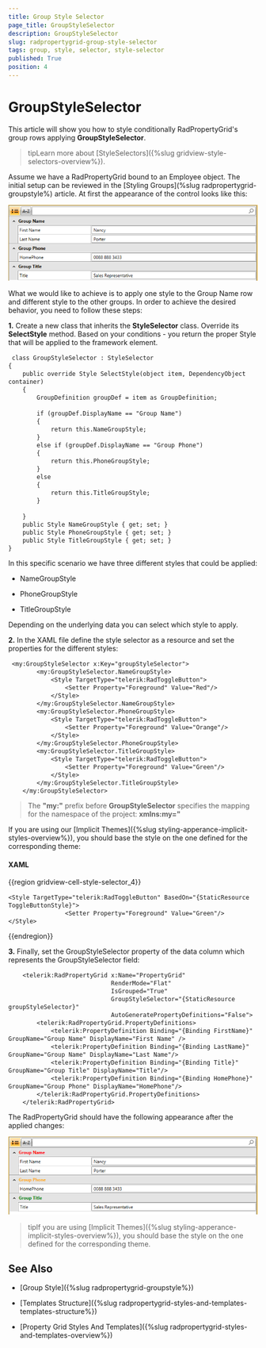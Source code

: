 ```yaml
---
title: Group Style Selector
page_title: GroupStyleSelector
description: GroupStyleSelector
slug: radpropertygrid-group-style-selector
tags: group, style, selector, style-selector
published: True
position: 4
---
```


# GroupStyleSelector

This article will show you how to style conditionally RadPropertyGrid's group rows applying __GroupStyleSelector__.
		
>tipLearn more about [StyleSelectors]({%slug gridview-style-selectors-overview%}).


Assume we have a RadPropertyGrid bound to an Employee object. The initial setup can be reviewed in the [Styling Groups](%slug radpropertygrid-groupstyle%) article. At first the appearance of the control looks like this:

![](images/RadPropertyGrid_groupstyle1.png)


What we would like to achieve is to apply one style to the Group Name row and different style to the other groups. In order to achieve the desired behavior, you need to follow these steps:

__1.__ Create a new class that inherits the __StyleSelector__ class. Override its __SelectStyle__ method. Based on your conditions - you return the proper Style that will be applied to the framework element.

	 class GroupStyleSelector : StyleSelector
    {
        public override Style SelectStyle(object item, DependencyObject container)
        {
            GroupDefinition groupDef = item as GroupDefinition;

            if (groupDef.DisplayName == "Group Name")
            {
                return this.NameGroupStyle;
            }
            else if (groupDef.DisplayName == "Group Phone")
            {
                return this.PhoneGroupStyle;
            }
            else
            {
                return this.TitleGroupStyle;
            }
           
        }
        public Style NameGroupStyle { get; set; }
        public Style PhoneGroupStyle { get; set; }
        public Style TitleGroupStyle { get; set; }
    }


In this specific scenario we have three different styles that could be applied:

- NameGroupStyle

- PhoneGroupStyle

- TitleGroupStyle 

Depending on the underlying data you can select which style to apply.

__2.__ In the XAML file define the style selector as a resource and set the properties for the different styles:

	 <my:GroupStyleSelector x:Key="groupStyleSelector">
            <my:GroupStyleSelector.NameGroupStyle>
                <Style TargetType="telerik:RadToggleButton">
                    <Setter Property="Foreground" Value="Red"/>
                </Style>
            </my:GroupStyleSelector.NameGroupStyle>
            <my:GroupStyleSelector.PhoneGroupStyle>
                <Style TargetType="telerik:RadToggleButton">
                    <Setter Property="Foreground" Value="Orange"/>
                </Style>
            </my:GroupStyleSelector.PhoneGroupStyle>
            <my:GroupStyleSelector.TitleGroupStyle>
                <Style TargetType="telerik:RadToggleButton">
                    <Setter Property="Foreground" Value="Green"/>
                </Style>
            </my:GroupStyleSelector.TitleGroupStyle>
        </my:GroupStyleSelector>

>The __"my:"__ prefix before __GroupStyleSelector__ specifies the mapping for the namespace of the project: __xmlns:my="__

If you are using our [Implicit Themes]({%slug styling-apperance-implicit-styles-overview%}), you should base the style on the one defined for the corresponding theme:

#### __XAML__

{{region gridview-cell-style-selector_4}}

	<Style TargetType="telerik:RadToggleButton" BasedOn="{StaticResource ToggleButtonStyle}">
                    <Setter Property="Foreground" Value="Green"/>
    </Style>
	
{{endregion}}

__3.__ Finally, set the GroupStyleSelector property of the data column which represents the GroupStyleSelector field:


	    <telerik:RadPropertyGrid x:Name="PropertyGrid" 
                                 RenderMode="Flat"   
                                 IsGrouped="True"
                                 GroupStyleSelector="{StaticResource groupStyleSelector}"
                                 AutoGeneratePropertyDefinitions="False">
            <telerik:RadPropertyGrid.PropertyDefinitions>
                <telerik:PropertyDefinition Binding="{Binding FirstName}" GroupName="Group Name" DisplayName="First Name" />
                <telerik:PropertyDefinition Binding="{Binding LastName}" GroupName="Group Name" DisplayName="Last Name"/>
                <telerik:PropertyDefinition Binding="{Binding Title}" GroupName="Group Title" DisplayName="Title"/>
                <telerik:PropertyDefinition Binding="{Binding HomePhone}" GroupName="Group Phone" DisplayName="HomePhone"/>
            </telerik:RadPropertyGrid.PropertyDefinitions>
        </telerik:RadPropertyGrid>


The RadPropertyGrid should have the following appearance after the applied changes:

![](images/RadPropertyGrid-group-style-selector.png)

>tipIf you are using [Implicit Themes]({%slug styling-apperance-implicit-styles-overview%}), you should base the style on the one defined for the corresponding theme.



## See Also 
		
- [Group Style]({%slug radpropertygrid-groupstyle%})

- [Templates Structure]({%slug radpropertygrid-styles-and-templates-templates-structure%})

- [Property Grid Styles And Templates]({%slug radpropertygrid-styles-and-templates-overview%})


        

 




